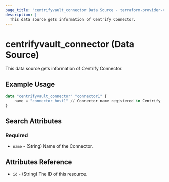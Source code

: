 ```yaml
---
page_title: "centrifyvault_connector Data Source - terraform-provider-centrifyvault"
description: |-
  This data source gets information of Centrify Connector.
---
```


# centrifyvault_connector (Data Source)

This data source gets information of Centrify Connector.

## Example Usage

```terraform
data "centrifyvault_connector" "connector1" {
    name = "connector_host1" // Connector name registered in Centrify
}
```

## Search Attributes

### Required

- `name` - (String) Name of the Connector.

## Attributes Reference

- `id` - (String) The ID of this resource.
